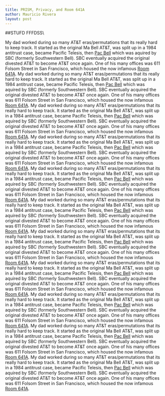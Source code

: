 ```yaml
---
title: PRISM, Privacy, and Room 641A
author: Mauricio Rivera
layout: post
---
```

##STUFD FFFDSS\

My dad worked during so many AT&T eras/permutations that its really hard to keep track. It started as the original Ma Bell AT&T, was split up in a 1984 antitrust case, became Pacific Telesis, then [Pac Bell](http://en.wikipedia.org/wiki/Pacific_Bell) which was aquired by SBC (formerly Southwestern Bell). SBC eventually acquired the original divested AT&T to become AT&T once again. One of his many offices was 611 Folsom Street in San Francisco, which housed the now infamous [Room 641A](http://en.wikipedia.org/wiki/Room_641A). 
My dad worked during so many AT&T eras/permutations that its really hard to keep track. It started as the original Ma Bell AT&T, was split up in a 1984 antitrust case, became Pacific Telesis, then [Pac Bell](http://en.wikipedia.org/wiki/Pacific_Bell) which was aquired by SBC (formerly Southwestern Bell). SBC eventually acquired the original divested AT&T to become AT&T once again. One of his many offices was 611 Folsom Street in San Francisco, which housed the now infamous [Room 641A](http://en.wikipedia.org/wiki/Room_641A). 
My dad worked during so many AT&T eras/permutations that its really hard to keep track. It started as the original Ma Bell AT&T, was split up in a 1984 antitrust case, became Pacific Telesis, then [Pac Bell](http://en.wikipedia.org/wiki/Pacific_Bell) which was aquired by SBC (formerly Southwestern Bell). SBC eventually acquired the original divested AT&T to become AT&T once again. One of his many offices was 611 Folsom Street in San Francisco, which housed the now infamous [Room 641A](http://en.wikipedia.org/wiki/Room_641A). 
My dad worked during so many AT&T eras/permutations that its really hard to keep track. It started as the original Ma Bell AT&T, was split up in a 1984 antitrust case, became Pacific Telesis, then [Pac Bell](http://en.wikipedia.org/wiki/Pacific_Bell) which was aquired by SBC (formerly Southwestern Bell). SBC eventually acquired the original divested AT&T to become AT&T once again. One of his many offices was 611 Folsom Street in San Francisco, which housed the now infamous [Room 641A](http://en.wikipedia.org/wiki/Room_641A). 
My dad worked during so many AT&T eras/permutations that its really hard to keep track. It started as the original Ma Bell AT&T, was split up in a 1984 antitrust case, became Pacific Telesis, then [Pac Bell](http://en.wikipedia.org/wiki/Pacific_Bell) which was aquired by SBC (formerly Southwestern Bell). SBC eventually acquired the original divested AT&T to become AT&T once again. One of his many offices was 611 Folsom Street in San Francisco, which housed the now infamous [Room 641A](http://en.wikipedia.org/wiki/Room_641A). 
My dad worked during so many AT&T eras/permutations that its really hard to keep track. It started as the original Ma Bell AT&T, was split up in a 1984 antitrust case, became Pacific Telesis, then [Pac Bell](http://en.wikipedia.org/wiki/Pacific_Bell) which was aquired by SBC (formerly Southwestern Bell). SBC eventually acquired the original divested AT&T to become AT&T once again. One of his many offices was 611 Folsom Street in San Francisco, which housed the now infamous [Room 641A](http://en.wikipedia.org/wiki/Room_641A). 
My dad worked during so many AT&T eras/permutations that its really hard to keep track. It started as the original Ma Bell AT&T, was split up in a 1984 antitrust case, became Pacific Telesis, then [Pac Bell](http://en.wikipedia.org/wiki/Pacific_Bell) which was aquired by SBC (formerly Southwestern Bell). SBC eventually acquired the original divested AT&T to become AT&T once again. One of his many offices was 611 Folsom Street in San Francisco, which housed the now infamous [Room 641A](http://en.wikipedia.org/wiki/Room_641A). 
My dad worked during so many AT&T eras/permutations that its really hard to keep track. It started as the original Ma Bell AT&T, was split up in a 1984 antitrust case, became Pacific Telesis, then [Pac Bell](http://en.wikipedia.org/wiki/Pacific_Bell) which was aquired by SBC (formerly Southwestern Bell). SBC eventually acquired the original divested AT&T to become AT&T once again. One of his many offices was 611 Folsom Street in San Francisco, which housed the now infamous [Room 641A](http://en.wikipedia.org/wiki/Room_641A). 
My dad worked during so many AT&T eras/permutations that its really hard to keep track. It started as the original Ma Bell AT&T, was split up in a 1984 antitrust case, became Pacific Telesis, then [Pac Bell](http://en.wikipedia.org/wiki/Pacific_Bell) which was aquired by SBC (formerly Southwestern Bell). SBC eventually acquired the original divested AT&T to become AT&T once again. One of his many offices was 611 Folsom Street in San Francisco, which housed the now infamous [Room 641A](http://en.wikipedia.org/wiki/Room_641A). 
My dad worked during so many AT&T eras/permutations that its really hard to keep track. It started as the original Ma Bell AT&T, was split up in a 1984 antitrust case, became Pacific Telesis, then [Pac Bell](http://en.wikipedia.org/wiki/Pacific_Bell) which was aquired by SBC (formerly Southwestern Bell). SBC eventually acquired the original divested AT&T to become AT&T once again. One of his many offices was 611 Folsom Street in San Francisco, which housed the now infamous [Room 641A](http://en.wikipedia.org/wiki/Room_641A). 
My dad worked during so many AT&T eras/permutations that its really hard to keep track. It started as the original Ma Bell AT&T, was split up in a 1984 antitrust case, became Pacific Telesis, then [Pac Bell](http://en.wikipedia.org/wiki/Pacific_Bell) which was aquired by SBC (formerly Southwestern Bell). SBC eventually acquired the original divested AT&T to become AT&T once again. One of his many offices was 611 Folsom Street in San Francisco, which housed the now infamous [Room 641A](http://en.wikipedia.org/wiki/Room_641A). 
